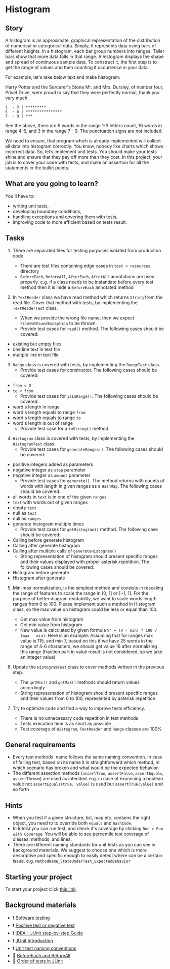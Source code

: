 # Histogram

## Story

A histogram is an approximate, graphical representation of the distribution of numerical
or categorical data. Simply, it represents data using bars of different heights.
In a histogram, each bar group numbers into ranges. Taller bars show that more data falls
in that range. A histogram displays the shape and spread of continuous sample data.
To construct it, the first step is to get the range of values and then counting it occurrence
in your data.

For example, let's take below text and make histogram:

Harry Potter and the Sorcerer's Stone
Mr. and Mrs. Dursley, of number four, Privet Drive,
were proud to say that they were perfectly normal, thank you very much.

```
1  - 3 | *********
4  - 6 | ****************
7  - 9 | ***
```

See the above, there are 9 words in the range 1-3 letters count,
16 words in range 4-6, and 3 in the range 7  - 9. The punctuation signs are not included.

We need to ensure, that program which is already implemented will collect all data into histogram
correctly. You know, nobody like charts which shows incorrect data. So, let’s implement
unit tests. You should make your tests shine and ensure that they pay off more than they cost.
In this project, your job is to cover your code with tests, and make an assertion for all
the statements in the bullet points.

## What are you going to learn?

You'll have to:

- writing unit tests,
- developing boundary conditions,
- handling exceptions and covering them with tests,
- improving code to more efficient based on tests result.

## Tasks

1. There are separated files for testing purposes isolated from production code.
    - There are test files containing edge cases in
`test > resources` directory
    - `BeforeEach`, `BeforeAll`, `AfterEach`, `AfterAll` annotations are used properly.
e.g. if a class needs to be instantiate before every test method then
it is inide a `BeforeEach` annotated method

2. In `TextReader` class we have read method which returns `String` from the read file.
Cover that method with tests, by implementing the `TextReaderTest` class.
    - When we provide the wrong file name, then we expect `FileNotFoundException` to be thrown.
    - Provide test cases for `read()` method. The following cases should be covered:
- existing but empty files
- one line text in text file
- multple line in text file

3. `Range` class is covered with tests, by implementing the `RangeTest` class.
    - Provide test cases for constructor. The following cases should be covered:
- `from < 0`
- `to < from`
    - Provide test cases for `isInRange()`. The following cases should be covered:
- word's length in range
- word's length equals to range `from`
- word's length equals to range `to`
- word's length is out of range
    - Provide test case for a `toString()` method

4. `Histogram` class is covered with tests, by implementing the `HistogramTest` class.
    - Provide test cases for `generateRanges()`. The following cases should be covered:
- positive integers added as parameters
- negative integer as `step` parameter
- negative integer as `amount` parameter
    - Provide test cases for `generate()`.
The method returns with counts of words with length in given ranges as a `HashMap`.
The following cases should be covered:
- all words in `text` is in one of the given `ranges`
- `text` with words out of given ranges
- empty `text`
- null as `text`
- null as `ranges`
- generate histogram multiple times
    - Provide test cases for `getHistogram()` method. The following case should be covered:
- Calling before generate histogram
- Calling after generate histogram
- Calling after multiple calls of `generateHistogram()`
    - String representation of histogram should present specific ranges
and their values displayed with proper asterisk repetition.
The following cases should be covered:
- Histogram before generate
- Histogram after generate

5. Min-max normalization, is the simplest method and consists in rescaling the range of features to
scale the range in [0, 1] or [−1, 1]. For the purpose of better diagram readability, we want to
scale words length ranges from 0 to 100. Please implement such a method in Histogram class, so
the max value on histogram could be less or equal than 100.
    - Get max value from histogram
    - Get min value from histogram
    - New value is calculated by given formula
`V' = (V - min) * 100 / (max - min)`.
Here is an example:
Assuming that for ranges max value is 115, and min 7, based on this if we
have 25 words in the range of 4-6 characters, we should get value 16 after
normalizing this range (fraction part in value result is not considered,
so we take an integer value)

6. Update the `HistogramTest` class to cover methods written in the previous step.
    - The `getMin()` and `getMax()` methods should return values accordingly
    - String representation of histogram should present specific ranges
and their values from 0 to 100, represented by asterisk repetition

7. Try to optimize code and find a way to improve tests efficiency.
    - There is no unnecessary code repetition in test methods
    - Tests execution time is as short as possible
    - Test coverage of `Histogram`, `TextReader` and `Range` classes are 100%

## General requirements

- Every test methods' name follows the same naming convention.
In case of failing test, based on its name it is straightforward
which method, in which scenario has broken and what would be the expected behavior.
- The different assertion methods (`assertTrue`, `assertFalse`, `assertEquals`, `assertThrown`)
are used as intended.
e.g. in case of examining a boolean value not `assertEquals(true, value)` is used
but `assertTrue(value)` and so forth

## Hints

- When you test if a given structure, list, map etc. contains the right object,
you need to  to override both `equals` and `hashCode`.
- In InteliJ you can run test, and check it's coverage by clicking `Run > Run with Coverage`.
You will be able to see percentile test coverage of classes, methods, and lines.
- There are different naming standards for unit tests as you can see in background materials.
We suggest to choose one which is more descriptive and specific enough to easily detect
where can be a certain issue. e.g. `MethodName_StateUnderTest_ExpectedBehavior`

## Starting your project

To start your project click [this link](https://journey.code.cool/v2/project/solo/blueprint/histogram/java).

## Background materials

- :exclamation: [Software testing](https://learn.code.cool/full-stack/#/../pages/general/software-testing)
- :exclamation: [Positive test or negative test](https://stackoverflow.com/questions/8162423)
- :exclamation: [IDEA - JUnit step-by-step Guide](https://learn.code.cool/full-stack/#/../pages/tools/idea-junit-step-by-step-guide)
- :exclamation: [JUnit Introduction](https://learn.code.cool/full-stack/#/../pages/java/junit-introduction)
- :exclamation: [Unit test naming conventions](https://dzone.com/articles/7-popular-unit-test-naming)
- :open_book: [BeforeEach and BeforeAll](https://www.baeldung.com/junit-before-beforeclass-beforeeach-beforeall#beforeeach-and-beforeall)
- :lollipop: [Order of tests in JUnit](https://www.baeldung.com/junit-5-test-order)
